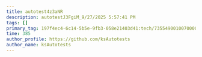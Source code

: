 ```yaml
---
title: autotest4z3aNR
description: autotestJ3FgiM_9/27/2025 5:57:41 PM
tags: []
primary_tag: 197f4ec4-6c14-5b5e-9fb3-058e21403d41:tech/73554900100700000996/67838200100800006287
time: 385
author_profile: https://github.com/ksAutotests
author_name: ksAutotests
---
```

